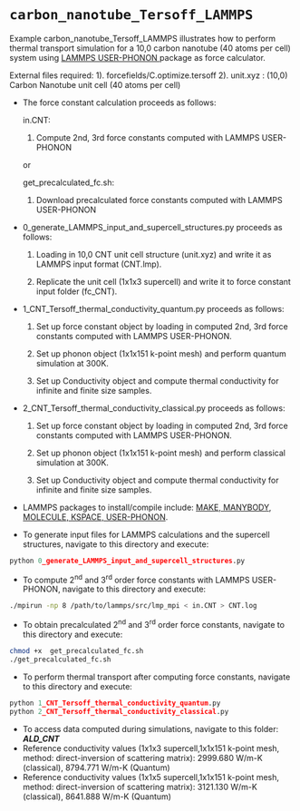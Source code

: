 # `carbon_nanotube_Tersoff_LAMMPS`

Example carbon_nanotube_Tersoff_LAMMPS illustrates how to perform thermal 
transport simulation for a 10,0 carbon nanotube (40 atoms per cell) system using
[LAMMPS USER-PHONON ](https://lammps.sandia.gov/doc/Packages_details.html#pkg-user-phonon) package as force calculator.

External files required: 
			1). forcefields/C.optimize.tersoff
			2). unit.xyz : (10,0) Carbon Nanotube unit cell (40 atoms per cell)

- The force constant calculation proceeds as follows:

    in.CNT:
    1.  Compute 2nd, 3rd force constants computed with LAMMPS USER-PHONON
			
	or

	get_precalculated_fc.sh:
	1.  Download precalculated force constants computed with LAMMPS USER-PHONON

- 0_generate_LAMMPS_input_and_supercell_structures.py proceeds as follows:

    1. Loading in 10,0 CNT unit cell structure (unit.xyz) and write it as LAMMPS input format (CNT.lmp).

    2. Replicate the unit cell (1x1x3 supercell) and write it to force constant input folder (fc_CNT).
     
- 1_CNT_Tersoff_thermal_conductivity_quantum.py proceeds as follows:

    1. Set up force constant object by loading in computed 2nd, 3rd force constants computed with LAMMPS USER-PHONON.

    2. Set up phonon object (1x1x151 k-point mesh) and perform quantum simulation at 300K.
     
    3. Set up Conductivity object and compute thermal conductivity for infinite and finite size samples. 

-  2_CNT_Tersoff_thermal_conductivity_classical.py proceeds as follows:

    1. Set up force constant object by loading in computed 2nd, 3rd force constants computed with LAMMPS USER-PHONON.

    2. Set up phonon object (1x1x151 k-point mesh) and perform classical simulation at 300K.

    3. Set up Conductivity object and compute thermal conductivity for infinite and finite size samples. 

- LAMMPS packages to install/compile include: [MAKE, MANYBODY, MOLECULE, KSPACE, USER-PHONON](https://lammps.sandia.gov/doc/Packages_details.html).

- To generate input files for LAMMPS calculations and the supercell structures, navigate to this directory and execute:
```python
python 0_generate_LAMMPS_input_and_supercell_structures.py
```
- To compute 2<sup>nd</sup> and 3<sup>rd</sup> order force constants with LAMMPS USER-PHONON, navigate to this directory and execute:
```bash
./mpirun -np 8 /path/to/lammps/src/lmp_mpi < in.CNT > CNT.log 
```
- To obtain precalculated 2<sup>nd</sup> and 3<sup>rd</sup> order force constants, navigate to this directory and execute:
```bash
chmod +x  get_precalculated_fc.sh
./get_precalculated_fc.sh
```
- To perform thermal transport after computing force constants, navigate to this directory and execute:
```python
python 1_CNT_Tersoff_thermal_conductivity_quantum.py
python 2_CNT_Tersoff_thermal_conductivity_classical.py
```
- To access data computed during simulations, navigate to this folder: ***ALD_CNT***
- Reference conductivity values (1x1x3 supercell,1x1x151 k-point mesh, method: direct-inversion of scattering matrix): 2999.680 W/m-K (classical), 8794.771 W/m-K (Quantum) 
- Reference conductivity values (1x1x5 supercell,1x1x151 k-point mesh, method: direct-inversion of scattering matrix): 3121.130 W/m-K (classical), 8641.888 W/m-K (Quantum) 
